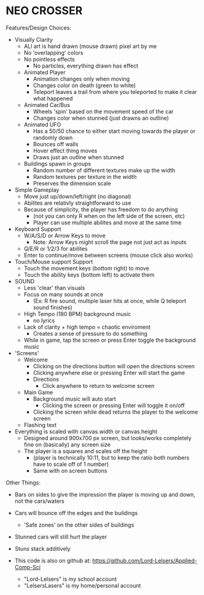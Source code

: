 # NEO CROSSER

Features/Design Choices:
- Visually Clarity
    - ALl art is hand drawn (mouse drawn) pixel art by me
    - No 'overlapping' colors
    - No pointless effects
        - No particles, everything drawn has effect
    - Animated Player
        - Animation changes only when moving
        - Changes color on death (green to white)
        - Teleport leaves a trail from where you teleported to make it clear what happened
    - Animated Car/Bus
        - Wheels 'spin' based on the movement speed of the car
        - Changes color when stunned (just drawns an outline)
    - Animated UFO
        - Has a 50/50 chance to either start moving towards the player or randomly down
        - Bounces off walls
        - Hover effect thing moves
        - Draws just an outline when stunned
    - Buildings spawn in groups
        - Random number of different textures make up the width
        - Random textures per texture in the width
        - Preserves the dimension scale
- Simple Gameplay
    - Move just up/down/left/right (no diagonal)
    - Abilites are relativly straightforward to use
    - Because of simplicity, the player has freedom to do anything
        - (not you can only R when on the left side of the screen, etc)
        - Player can use multiple abilites and move at the same time
- Keyboard Support
    - W/A/S/D or Arrow Keys to move
        - Note: Arrow Keys might scroll the page not just act as inputs
    - Q/E/R or 1/2/3 for abilites
    - Enter to continue/move between screens (mouse click also works)
- Touch/Mouse support Support
    - Touch the movement keys (bottom right) to move
    - Touch the ability keys (bottom left) to activate them
- SOUND
    - Less 'clear' than visuals
    - Focus on many sounds at once
        - (Ex: R fire sound, multiple laser hits at once, while Q teleport sound finishes)
    - High Tempo (180 BPM) background music
        - no lyrics
    - Lack of clarity + high tempo = chaotic enviroment
        - Creates a sense of pressure to do something
    - While in game, tap the screen or press Enter toggle the background music
- 'Screens'
    - Welcome
        - Clicking on the directions button will open the directions screen
        - Clicking anywhere else or pressing Enter will start the game
        - Directions
            - Click anywhere to return to welcome screen
    - Main Game
        - Background music will auto start
            - Clicking the screen or pressing Enter will toggle it on/off
        - Clicking the screen while dead returns the player to the welcome screen
    - Flashing text
- Everything is scaled with canvas.width or canvas.height
    - Designed around 900x700 px screen, but looks/works completely fine on (basically) any screen size
    - The player is a squares and scales off the height
        - (player is technically 10:11, but to keep the ratio both numbers have to scale off of 1 number) 
        - Same with on screen buttons

Other Things:
- Bars on sides to give the impression the player is moving up and down, not the cars/waters
- Cars will bounce off the edges and the buildings
    - 'Safe zones' on the other sides of buildings
- Stunned cars will still hurt the player
- Stuns stack additively

- This code is also on github at: https://github.com/Lord-Lelsers/Applied-Comp-Sci
    - "Lord-Lelsers" is my school account
    - "LelsersLasers" is my home/personal account